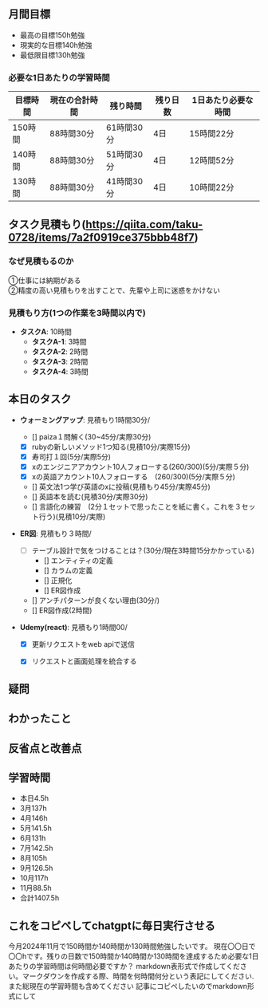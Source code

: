 
## 月間目標
- 最高の目標150h勉強
- 現実的な目標140h勉強
- 最低限目標130h勉強

### 必要な1日あたりの学習時間

| 目標時間 | 現在の合計時間 | 残り時間 | 残り日数 | 1日あたり必要な時間 |
|----------|----------------|----------|----------|--------------------|
| 150時間  | 88時間30分     | 61時間30分 | 4日      | 15時間22分         |
| 140時間  | 88時間30分     | 51時間30分 | 4日      | 12時間52分         |
| 130時間  | 88時間30分     | 41時間30分 | 4日      | 10時間22分         |



## タスク見積もり(https://qiita.com/taku-0728/items/7a2f0919ce375bbb48f7)
### なぜ見積もるのか   
①仕事には納期がある  
②精度の高い見積もりを出すことで、先輩や上司に迷惑をかけない

### 見積もり方(1つの作業を3時間以内で)
- **タスクA**: 10時間
  - **タスクA-1**: 3時間
  - **タスクA-2**: 2時間
  - **タスクA-3**: 2時間
  - **タスクA-4**: 3時間


## 本日のタスク

  - **ウォーミングアップ**: 見積もり1時間30分/
    - [] paiza１問解く(30~45分/実際30分)
    - [x] rubyの新しいメソッド1つ知る(見積10分/実際15分)
    - [x] 寿司打１回(5分/実際5分)
    - [x] xのエンジニアアカウント10人フォローする(260/300)(5分/実際５分)
    - [x] xの英語アカウント10人フォローする　(260/300)(5分/実際５分)
    - [] 英文法1つ学び英語のxに投稿(見積もり45分/実際45分)
    - [] 英語本を読む(見積30分/実際30分)
    - [] 言語化の練習　(2分１セットで思ったことを紙に書く。これを３セット行う)(見積10分/実際)
   
   - **ER図**: 見積もり３時間/    
     - [ ] テーブル設計で気をつけることは？(30分/現在3時間15分かかっている)
       -  [] エンティティの定義
       -  [] カラムの定義
       -  [] 正規化
       -  [] ER図作成
     - [] アンチパターンが良くない理由(30分/)  
     - [] ER図作成(2時間)
    
  - **Udemy(react)**: 見積もり1時間00/
    - [x] 更新リクエストをweb apiで送信
    - [x] リクエストと画面処理を統合する
  
    

## 疑問




## わかったこと



## 反省点と改善点



## 学習時間
  - 本日4.5h
  - 3月137h
  - 4月146h
  - 5月141.5h
  - 6月131h
  - 7月142.5h
  - 8月105h
  - 9月126.5h
  - 10月117h
  - 11月88.5h
  - 合計1407.5h

 ## これをコピペしてchatgptに毎日実行させる
今月2024年11月で150時間か140時間か130時間勉強したいです。
現在〇〇日で〇〇hです。残りの日数で150時間か140時間か130時間を達成するため必要な1日あたりの学習時間は何時間必要ですか？
markdown表形式で作成してください。マークダウンを作成する際、時間を何時間何分という表記にしてください.また総現在の学習時間も含めてください
記事にコピペしたいのでmarkdown形式にして
 
